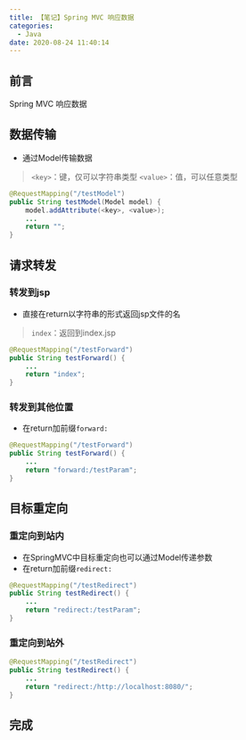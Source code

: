 ```yaml
---
title: 【笔记】Spring MVC 响应数据
categories:
  - Java
date: 2020-08-24 11:40:14
---
```


## 前言

Spring MVC 响应数据

<!-- more -->

## 数据传输

- 通过Model传输数据

> `<key>`：键，仅可以字符串类型
> `<value>`：值，可以任意类型

``` java
@RequestMapping("/testModel")
public String testModel(Model model) {
    model.addAttribute(<key>, <value>);
    ...
    return "";
}
```

## 请求转发

### 转发到jsp

- 直接在return以字符串的形式返回jsp文件的名

> `index`：返回到index.jsp

``` java
@RequestMapping("/testForward")
public String testForward() {
    ...
    return "index";
}
```

### 转发到其他位置

- 在return加前缀`forward:`

``` java
@RequestMapping("/testForward")
public String testForward() {
    ...
    return "forward:/testParam";
}
```

## 目标重定向

### 重定向到站内

- 在SpringMVC中目标重定向也可以通过Model传递参数
- 在return加前缀`redirect:`

``` java
@RequestMapping("/testRedirect")
public String testRedirect() {
    ...
    return "redirect:/testParam";
}
```

### 重定向到站外

``` java
@RequestMapping("/testRedirect")
public String testRedirect() {
    ...
    return "redirect:/http://localhost:8080/";
}
```

## 完成

